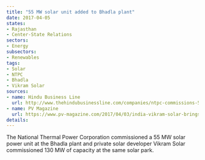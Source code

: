```yaml
---
title: "55 MW solar unit added to Bhadla plant"
date: 2017-04-05
states:
- Rajasthan
- Center-State Relations
sectors:
- Energy
subsectors:
- Renewables
tags:
- Solar
- NTPC
- Bhadla
- Vikram Solar
sources:
- name: Hindu Business Line
  url: http://www.thehindubusinessline.com/companies/ntpc-commissions-55mw-solar-project-at-bhadla/article9602231.ece
- name: PV Magazine
  url: https://www.pv-magazine.com/2017/04/03/india-vikram-solar-brings-130-mw-of-pv-online-in-rajasthan/
details:
---
```


The National Thermal Power Corporation commissioned a 55 MW solar power unit at the Bhadla plant and private solar developer Vikram Solar commissioned 130 MW of capacity at the same solar park.
